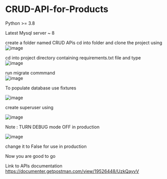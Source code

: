 # CRUD-API-for-Products

Python >= 3.8 

Latest Mysql server ~ 8


create a folder named CRUD APis
cd into folder and clone the project using
![image](https://user-images.githubusercontent.com/78598360/182504592-c855ab59-cf18-4113-bf49-dc5f84d9b879.png)


cd into project directory containing requirements.txt file and type                                                                                                                                                                                                                                                                                                        
![image](https://user-images.githubusercontent.com/78598360/182504223-607b7555-a7ce-464a-b8a9-8afc9fa2521d.png)

run migrate commmand                                                                                                                                                                                                                                                                                                                                                                                                                                                                                                  
![image](https://user-images.githubusercontent.com/78598360/182504901-45b36597-b90a-4db7-a988-69386264b9d9.png)


To populate database use fixtures


![image](https://user-images.githubusercontent.com/78598360/182503554-893a0794-4382-474a-9ea8-1be8c64c8ecf.png)


create superuser using


![image](https://user-images.githubusercontent.com/78598360/182504997-5cc214c2-87e8-487a-9575-6db269118ea9.png)


Note : TURN DEBUG mode OFF in production



![image](https://user-images.githubusercontent.com/78598360/182505200-fe909e41-e8ef-4007-a658-7ce604bd39c5.png)

change it to False for use in production

Now you are good to go

Link to APIs documentation
https://documenter.getpostman.com/view/19526448/UzkQayvV
